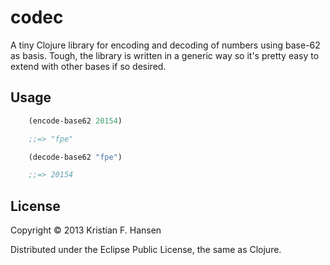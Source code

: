 # codec

A tiny Clojure library for encoding and decoding of numbers using base-62 as basis.
Tough, the library is written in a generic way so it's pretty easy to extend with
other bases if so desired.

## Usage

```clojure
    (encode-base62 20154)

    ;;=> "fpe"

    (decode-base62 "fpe")

    ;;=> 20154
```
## License

Copyright © 2013 Kristian F. Hansen

Distributed under the Eclipse Public License, the same as Clojure.
